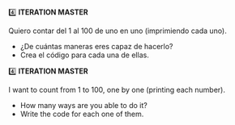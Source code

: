 4️⃣ **ITERATION MASTER**

Quiero contar del 1 al 100 de uno en uno (imprimiendo cada uno).
- ¿De cuántas maneras eres capaz de hacerlo?
- Crea el código para cada una de ellas.

4️⃣ **ITERATION MASTER**

I want to count from 1 to 100, one by one (printing each number).
- How many ways are you able to do it?
- Write the code for each one of them.